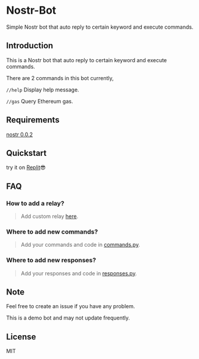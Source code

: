 # Nostr-Bot
Simple Nostr bot that auto reply to certain keyword and execute commands.

## Introduction
This is a Nostr bot that auto reply to certain keyword and execute commands.

There are 2 commands in this bot currently,

`//help` Display help message.

`//gas` Query Ethereum gas. 

## Requirements

[nostr 0.0.2](https://pypi.org/project/nostr/)

## Quickstart

try it on [Replit](https://replit.com/@xeiftc/nostr-bot-demo-public)😎

## FAQ

### How to add a relay?

> Add custom relay [here](https://github.com/Xeift/Nostr-Bot/blob/main/Bot/main.py#L32).

### Where to add new commands?

> Add your commands and code in [commands.py](https://github.com/Xeift/Nostr-Bot/blob/main/Bot/commands.py).

### Where to add new responses?

> Add your responses and code in [responses.py](https://github.com/Xeift/Nostr-Bot/blob/main/Bot/commands.py).

## Note

Feel free to create an issue if you have any problem.

This is a demo bot and may not update frequently.

## License

MIT
